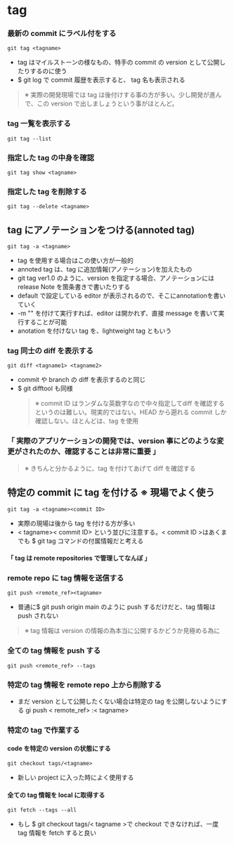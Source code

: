 # tag
### 最新の commit にラベル付をする
    git tag <tagname>
- tag はマイルストーンの様なもの、特手の commit の version として公開したりするのに使う
- $ git log で commit 履歴を表示すると、 tag 名も表示される
> ※ 実際の開発現場では tag は後付けする事の方が多い。少し開発が進んで、この version で出しましょうという事がほとんど。
### tag 一覧を表示する
    git tag --list
### 指定した tag の中身を確認
    git tag show <tagname>
### 指定した tag を削除する
    git tag --delete <tagname>
## tag にアノテーションをつける(annoted tag)
    git tag -a <tagname>
- tag を使用する場合はこの使い方が一般的
- annoted tag は、tag に追加情報(アノテーション)を加えたもの
- git tag ver1.0 のように、version を指定する場合、アノテーションには release Note を箇条書きで書いたりする
- default で設定している editor が表示されるので、そこにannotationを書いていく
-  -m "<message>" を付けて実行すれば、editor は開かれず、直接 message を書いて実行することが可能
-  anotation を付けない tag を、lightweight tag ともいう
### tag 同士の diff を表示する
    git diff <tagname1> <tagname2>
- commit や branch の diff を表示するのと同じ
- $ git difftool <tagname><tagname2>も同様
  > ※ commit ID はランダムな英数字なので中々指定してdiff を確認するというのは難しい。現実的ではない。HEAD から遡れる commit しか確認しない。ほとんどは、tag を使用
### 「 実際のアプリケーションの開発では、version 事にどのような変更がされたのか、確認することは非常に重要 」
> ※ きちんと分かるように、tag を付けてあげて diff を確認する
## 特定の commit に tag を付ける ※ 現場でよく使う
    git tag -a <tagname><commit ID>
- 実際の現場は後から tag を付ける方が多い
- < tagname>< commit ID> という並びに注意する。< commit ID >はあくまでも $ git tag コマンドの付属情報だと考える
#### 「 tag は remote repositories で管理してなんぼ 」
### remote repo に tag 情報を送信する
    git push <remote_ref><tagname>
- 普通に$ git push origin main のように push するだけだと、tag 情報は push されない
> ※ tag 情報は version の情報の為本当に公開するかどうか見極める為に
### 全ての tag 情報を push する
    git push <remote_ref> --tags
### 特定の tag 情報を remote repo 上から削除する
- まだ version として公開したくない場合は特定の tag を公開しないようにする
    gi push < remote_ref> :< tagname>
### 特定の tag で作業する
#### code を特定の version の状態にする
    git checkout tags/<tagname>
- 新しい project に入った時によく使用する
#### 全ての tag 情報を local に取得する
    git fetch --tags --all
-  もし $ git checkout tags/< tagname >で checkout できなければ、一度 tag 情報を fetch すると良い

